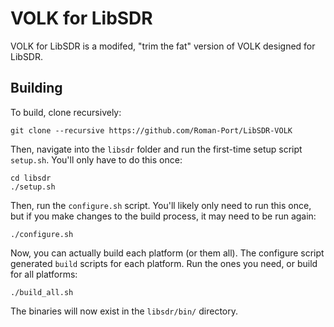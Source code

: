 # VOLK for LibSDR

VOLK for LibSDR is a modifed, "trim the fat" version of VOLK designed for LibSDR.

## Building

To build, clone recursively:

```
git clone --recursive https://github.com/Roman-Port/LibSDR-VOLK
```

Then, navigate into the ``libsdr`` folder and run the first-time setup script ``setup.sh``. You'll only have to do this once:

```
cd libsdr
./setup.sh
```

Then, run the ``configure.sh`` script. You'll likely only need to run this once, but if you make changes to the build process, it may need to be run again:

```
./configure.sh
```

Now, you can actually build each platform (or them all). The configure script generated ``build`` scripts for each platform. Run the ones you need, or build for all platforms:

```
./build_all.sh
```

The binaries will now exist in the ``libsdr/bin/`` directory.
